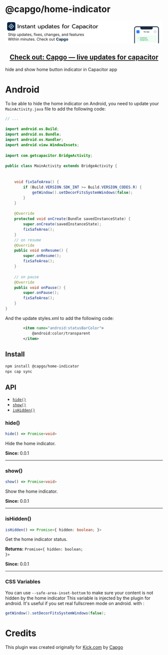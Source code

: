 # @capgo/home-indicator
  <a href="https://capgo.app/"><img src='https://raw.githubusercontent.com/Cap-go/capgo/main/assets/capgo_banner.png' alt='Capgo - Instant updates for capacitor'/></a>
  
<div align="center">
<h2><a href="https://capgo.app/">Check out: Capgo — live updates for capacitor</a></h2>
</div>

hide and show home button indicator in Capacitor app

# Android

To be able to hide the home indicator on Android, you need to
update your `MainActivity.java` file to add the following code:

```java
// ...

import android.os.Build;
import android.os.Bundle;
import android.os.Handler;
import android.view.WindowInsets;

import com.getcapacitor.BridgeActivity;

public class MainActivity extends BridgeActivity {


    void fixSafeArea() {
        if (Build.VERSION.SDK_INT >= Build.VERSION_CODES.R) {
            getWindow().setDecorFitsSystemWindows(false);
        }
    }

    @Override
    protected void onCreate(Bundle savedInstanceState) {
        super.onCreate(savedInstanceState);
        fixSafeArea();
    }
    // on resume
    @Override
    public void onResume() {
        super.onResume();
        fixSafeArea();
    }

    // on pause
    @Override
    public void onPause() {
        super.onPause();
        fixSafeArea();
    }
}
```

And the update styles.xml to add the following code:

```xml
        <item name="android:statusBarColor">
            @android:color/transparent
        </item>
```

## Install

```bash
npm install @capgo/home-indicator
npx cap sync
```

## API

<docgen-index>

* [`hide()`](#hide)
* [`show()`](#show)
* [`isHidden()`](#ishidden)

</docgen-index>

<docgen-api>
<!--Update the source file JSDoc comments and rerun docgen to update the docs below-->

### hide()

```typescript
hide() => Promise<void>
```

Hide the home indicator.

**Since:** 0.0.1

--------------------


### show()

```typescript
show() => Promise<void>
```

Show the home indicator.

**Since:** 0.0.1

--------------------


### isHidden()

```typescript
isHidden() => Promise<{ hidden: boolean; }>
```

Get the home indicator status.

**Returns:** <code>Promise&lt;{ hidden: boolean; }&gt;</code>

**Since:** 0.0.1

--------------------

</docgen-api>

### CSS Variables

You can use `--safe-area-inset-bottom` to make sure your content is not hidden by the home indicator
This variable is injected by the plugin for android.
It's useful if you set real fullscreen mode on android.
with :
```java
getWindow().setDecorFitsSystemWindows(false);
```


# Credits

This plugin was created originally for [Kick.com](https://kick.com) by [Capgo](https://capgo.app)
